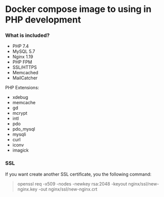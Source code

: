 # Docker compose image to using in PHP development

### What is included? ###

- PHP 7.4
- MySQL 5.7
- Nginx 1.19
- PHP FPM
- SSL/HTTPS
- Memcached
- MailCatcher

PHP Extensions:
   - xdebug
   - memcache
   - gd
   - mcrypt
   - intl
   - pdo
   - pdo_mysql
   - mysqli
   - curl
   - iconv
   - imagick

### SSL ###

If you want create another SSL certificate, you the following command:  

> openssl req -x509 -nodes -newkey rsa:2048 -keyout nginx/ssl/new-nginx.key -out nginx/ssl/new-nginx.crt  

